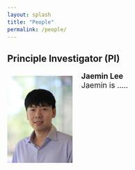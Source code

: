 ```yaml
---
layout: splash
title: "People"
permalink: /people/
---
```


## Principle Investigator (PI)

<img src="/assets/images/Jaemin4.jpg" align="left" width="150px" style="margin-right: 20px;margin-top: 10px;"/>
<p style="font-size:13pt;">
  <b>Jaemin Lee</b> <br>
  Jaemin is .....
</p>

